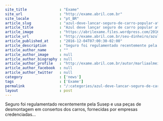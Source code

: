 ```yaml
---
site_title               : "Exame"
site_url                 : "http://exame.abril.com.br"
site_locale              : "pt_BR"
article_slug             : "azul-deve-lancar-seguro-de-carro-popular-ate-30-mais-barato"
article_title            : "Azul deve lançar seguro de carro popular até 30% mais barato"
article_image            : "https://abrilexame.files.wordpress.com/2016/10/size_960_16_9_seguro-carro.jpg?quality=70&strip=all&w=960"
article_url              : "http://exame.abril.com.br/seu-dinheiro/azul-lanca-seguro-de-carro-popular-que-usa-pecas-usadas/"
article_published_at     : "2016-12-04T07:00:30-02:00"
article_description      : "Seguro foi regulamentado recentemente pela Susep e usa peças de desmontagem em consertos dos carros, fornecidas por empresas credenciadas..."
article_author_name      : ""
article_author_image     : null
article_author_biography : null
article_author_profile   : "http://exame.abril.com.br/autor/marliaalmeida/"
article_author_facebook  : null
article_author_twitter   : null
category                 : ['news']
tags                     : ['Exame']
permalink                : "/:categories/azul-deve-lancar-seguro-de-carro-popular-ate-30-mais-barato/"
layout                   : post
---
```


Seguro foi regulamentado recentemente pela Susep e usa peças de desmontagem em consertos dos carros, fornecidas por empresas credenciadas...
